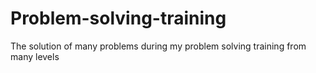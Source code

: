 # Problem-solving-training
The solution of many problems during my problem solving training from many levels
